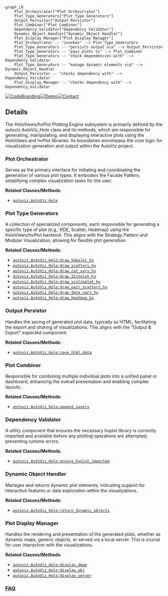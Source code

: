 ```mermaid
graph LR
    Plot_Orchestrator["Plot Orchestrator"]
    Plot_Type_Generators["Plot Type Generators"]
    Output_Persistor["Output Persistor"]
    Plot_Combiner["Plot Combiner"]
    Dependency_Validator["Dependency Validator"]
    Dynamic_Object_Handler["Dynamic Object Handler"]
    Plot_Display_Manager["Plot Display Manager"]
    Plot_Orchestrator -- "invokes" --> Plot_Type_Generators
    Plot_Type_Generators -- "persists output via" --> Output_Persistor
    Plot_Type_Generators -- "pass plots to" --> Plot_Combiner
    Plot_Type_Generators -- "check dependencies with" --> Dependency_Validator
    Plot_Type_Generators -- "manage dynamic elements via" --> Dynamic_Object_Handler
    Output_Persistor -- "checks dependency with" --> Dependency_Validator
    Plot_Display_Manager -- "checks dependency with" --> Dependency_Validator
```

[![CodeBoarding](https://img.shields.io/badge/Generated%20by-CodeBoarding-9cf?style=flat-square)](https://github.com/CodeBoarding/GeneratedOnBoardings)[![Demo](https://img.shields.io/badge/Try%20our-Demo-blue?style=flat-square)](https://www.codeboarding.org/demo)[![Contact](https://img.shields.io/badge/Contact%20us%20-%20contact@codeboarding.org-lightgrey?style=flat-square)](mailto:contact@codeboarding.org)

## Details

The HoloViews/hvPlot Plotting Engine subsystem is primarily defined by the autoviz.AutoViz_Holo class and its methods, which are responsible for generating, manipulating, and displaying interactive plots using the HoloViews and hvPlot libraries. Its boundaries encompass the core logic for visualization generation and output within the AutoViz project.

### Plot Orchestrator
Serves as the primary interface for initiating and coordinating the generation of various plot types. It embodies the Facade Pattern, simplifying complex visualization tasks for the user.


**Related Classes/Methods**:

- <a href="https://github.com/AutoViML/AutoViz/blob/master/autoviz/AutoViz_Holo.py" target="_blank" rel="noopener noreferrer">`autoviz.AutoViz_Holo`</a>


### Plot Type Generators
A collection of specialized components, each responsible for generating a specific type of plot (e.g., KDE, Scatter, Heatmap) using the HoloViews/hvPlot backend. This aligns with the Strategy Pattern and Modular Visualization, allowing for flexible plot generation.


**Related Classes/Methods**:

- <a href="https://github.com/AutoViML/AutoViz/blob/master/autoviz/AutoViz_Holo.py" target="_blank" rel="noopener noreferrer">`autoviz.AutoViz_Holo:draw_kdeplot_hv`</a>
- <a href="https://github.com/AutoViML/AutoViz/blob/master/autoviz/AutoViz_Holo.py" target="_blank" rel="noopener noreferrer">`autoviz.AutoViz_Holo:draw_scatters_hv`</a>
- <a href="https://github.com/AutoViML/AutoViz/blob/master/autoviz/AutoViz_Holo.py" target="_blank" rel="noopener noreferrer">`autoviz.AutoViz_Holo:draw_cat_vars_hv`</a>
- <a href="https://github.com/AutoViML/AutoViz/blob/master/autoviz/AutoViz_Holo.py" target="_blank" rel="noopener noreferrer">`autoviz.AutoViz_Holo:draw_distplot_hv`</a>
- <a href="https://github.com/AutoViML/AutoViz/blob/master/autoviz/AutoViz_Holo.py" target="_blank" rel="noopener noreferrer">`autoviz.AutoViz_Holo:draw_violinplot_hv`</a>
- <a href="https://github.com/AutoViML/AutoViz/blob/master/autoviz/AutoViz_Holo.py" target="_blank" rel="noopener noreferrer">`autoviz.AutoViz_Holo:draw_pair_scatters_hv`</a>
- <a href="https://github.com/AutoViML/AutoViz/blob/master/autoviz/AutoViz_Holo.py" target="_blank" rel="noopener noreferrer">`autoviz.AutoViz_Holo:draw_date_vars_hv`</a>
- <a href="https://github.com/AutoViML/AutoViz/blob/master/autoviz/AutoViz_Holo.py" target="_blank" rel="noopener noreferrer">`autoviz.AutoViz_Holo:draw_heatmap_hv`</a>


### Output Persistor
Handles the saving of generated plot data, typically as HTML, facilitating the export and sharing of visualizations. This aligns with the "Output & Export" expected component.


**Related Classes/Methods**:

- <a href="https://github.com/AutoViML/AutoViz/blob/master/autoviz/AutoViz_Holo.py" target="_blank" rel="noopener noreferrer">`autoviz.AutoViz_Holo:save_html_data`</a>


### Plot Combiner
Responsible for combining multiple individual plots into a unified panel or dashboard, enhancing the overall presentation and enabling complex layouts.


**Related Classes/Methods**:

- <a href="https://github.com/AutoViML/AutoViz/blob/master/autoviz/AutoViz_Holo.py" target="_blank" rel="noopener noreferrer">`autoviz.AutoViz_Holo:append_panels`</a>


### Dependency Validator
A utility component that ensures the necessary hvplot library is correctly imported and available before any plotting operations are attempted, preventing runtime errors.


**Related Classes/Methods**:

- <a href="https://github.com/AutoViML/AutoViz/blob/master/autoviz/AutoViz_Holo.py" target="_blank" rel="noopener noreferrer">`autoviz.AutoViz_Holo:ensure_hvplot_imported`</a>


### Dynamic Object Handler
Manages and returns dynamic plot elements, indicating support for interactive features or data exploration within the visualizations.


**Related Classes/Methods**:

- <a href="https://github.com/AutoViML/AutoViz/blob/master/autoviz/AutoViz_Holo.py" target="_blank" rel="noopener noreferrer">`autoviz.AutoViz_Holo:return_dynamic_objects`</a>


### Plot Display Manager
Handles the rendering and presentation of the generated plots, whether as dynamic maps, generic objects, or served via a local server. This is crucial for user interaction with the visualizations.


**Related Classes/Methods**:

- <a href="https://github.com/AutoViML/AutoViz/blob/master/autoviz/AutoViz_Holo.py" target="_blank" rel="noopener noreferrer">`autoviz.AutoViz_Holo:display_dmap`</a>
- <a href="https://github.com/AutoViML/AutoViz/blob/master/autoviz/AutoViz_Holo.py" target="_blank" rel="noopener noreferrer">`autoviz.AutoViz_Holo:display_obj`</a>
- <a href="https://github.com/AutoViML/AutoViz/blob/master/autoviz/AutoViz_Holo.py" target="_blank" rel="noopener noreferrer">`autoviz.AutoViz_Holo:display_server`</a>




### [FAQ](https://github.com/CodeBoarding/GeneratedOnBoardings/tree/main?tab=readme-ov-file#faq)